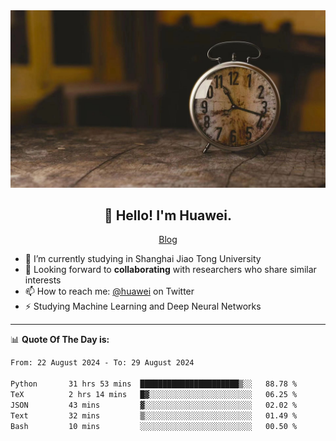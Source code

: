 <div align="center">
  <a href="https://github.com/JHW5981">
    <img src="./assets/background.jpg">
  </a>
</div>

<h2 align="center">👋 Hello! I'm Huawei.</h2>
<p align="center">
  <a href="https://blog.csdn.net/Edward__J?spm=1000.2115.3001.5343">Blog</a>
</p>


- 🔭 I’m currently studying in Shanghai Jiao Tong University
- 💬 Looking forward to **collaborating** with researchers who share similar interests
- 📫 How to reach me: [@huawei](https://twitter.com/yoohuaff) on Twitter
- ⚡ Studying Machine Learning and Deep Neural Networks

-------
📊 **Quote Of The Day is:**
<!--START_SECTION:waka-->

```txt
From: 22 August 2024 - To: 29 August 2024

Python       31 hrs 53 mins  ██████████████████████▒░░   88.78 %
TeX          2 hrs 14 mins   █▓░░░░░░░░░░░░░░░░░░░░░░░   06.25 %
JSON         43 mins         ▓░░░░░░░░░░░░░░░░░░░░░░░░   02.02 %
Text         32 mins         ▒░░░░░░░░░░░░░░░░░░░░░░░░   01.49 %
Bash         10 mins         ░░░░░░░░░░░░░░░░░░░░░░░░░   00.50 %
```

<!--END_SECTION:waka-->

